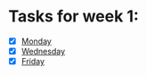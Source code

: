 # Tasks for week 1:

- [x] [Monday](https://github.com/HackBulgaria/Programming101-Java/tree/master/week01/1.Monday)
- [x] [Wednesday](https://github.com/HackBulgaria/Programming101-Java/tree/master/week01/2.Wednesday)
- [x] [Friday](https://github.com/HackBulgaria/Programming101-Java/tree/master/week01/3.Friday)
